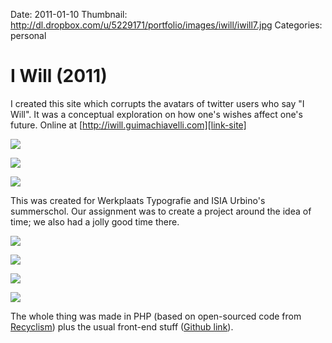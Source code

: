 Date: 2011-01-10
Thumbnail: http://dl.dropbox.com/u/5229171/portfolio/images/iwill/iwill7.jpg
Categories: personal

# I Will (2011)


I created this site which corrupts the avatars of twitter users who say "I Will". It was a conceptual exploration on how one's wishes affect one's future. Online at [http://iwill.guimachiavelli.com][link-site]

[![](http://dl.dropbox.com/u/5229171/portfolio/images/iwill/iwill1.jpg)][link-site]

[![](http://dl.dropbox.com/u/5229171/portfolio/images/iwill/iwill2.jpg)][link-site]

[![](http://dl.dropbox.com/u/5229171/portfolio/images/iwill/iwill3.jpg)][link-site]

This was created for Werkplaats Typografie and ISIA Urbino's summerschol. Our assignment was to create a project around the idea of time; we also had a jolly good time there. 

[![](http://dl.dropbox.com/u/5229171/portfolio/images/iwill/iwill4.jpg)][link-site]

[![](http://dl.dropbox.com/u/5229171/portfolio/images/iwill/iwill5.jpg)][link-site]

[![](http://dl.dropbox.com/u/5229171/portfolio/images/iwill/iwill6.jpg)][link-site]

[![](http://dl.dropbox.com/u/5229171/portfolio/images/iwill/iwill7.jpg)][link-site]

The whole thing was made in PHP (based on open-sourced code from [Recyclism][reference1]) plus the usual front-end stuff ([Github link][git]).

[link-site]:http://iwill.guimachiavelli.com
[reference1]: http://recyclism.com
[git]: http://github.com/guimachiavelli/i_will
